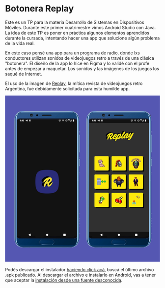 # Botonera Replay

Este es un TP para la materia Desarrollo de Sistemas en Dispositivos Móviles. Durante este primer cuatrimestre vimos Android Studio con Java. La idea de este TP es poner en práctica algunos elementos aprendidos durante la cursada, intentando hacer una app que solucione algún problema de la vida real.

En este caso pensé una app para un programa de radio, donde lxs conductores utilizan sonidos de videojuegos retro a través de una clásica "botonera". El diseño de la app lo hice en Figma y lo validé con el profe antes de empezar a maquetar. Los sonidos y las imágenes de los juegos los saqué de Internet.

El uso de la imagen de [Replay](https://revistareplay.com.ar/), la mítica revista de videojuegos retro Argentina, fue debidamente solicitada para esta humilde app.

![demo de la app botonera replay](./snapshot.png)

Podés descargar el instalador [haciendo click acá](https://github.com/kaenovsky/effective-sound/releases), buscá el último archivo .apk publicado. Al descargar el archivo e instalarlo en Android, vas a tener que aceptar la [instalación desde una fuente desconocida](https://computerhoy.com/noticias/tecnologia/como-instalar-archivos-apk-fuentes-desconocidas-android-849473).
